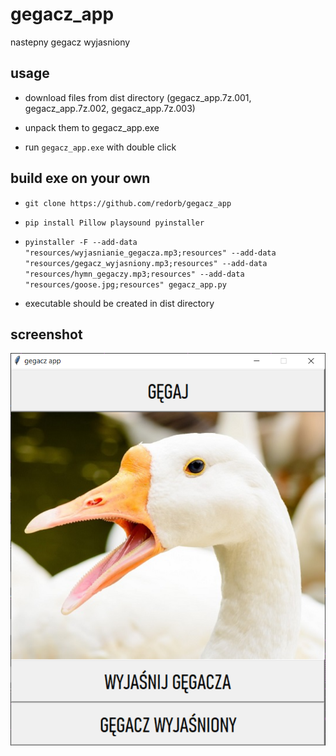 # gegacz_app
nastepny gegacz wyjasniony

## usage

 - download files from dist directory (gegacz_app.7z.001, gegacz_app.7z.002, gegacz_app.7z.003)
 
 - unpack them to gegacz_app.exe
 
 - run `gegacz_app.exe` with double click

## build exe on your own

 - `git clone https://github.com/redorb/gegacz_app`
 
 - `pip install Pillow playsound pyinstaller`
 
 - `pyinstaller -F --add-data "resources/wyjasnianie_gegacza.mp3;resources" --add-data "resources/gegacz_wyjasniony.mp3;resources" --add-data "resources/hymn_gegaczy.mp3;resources" --add-data "resources/goose.jpg;resources" gegacz_app.py`

 - executable should be created in dist directory
 
## screenshot

![image](screenshot.png)
